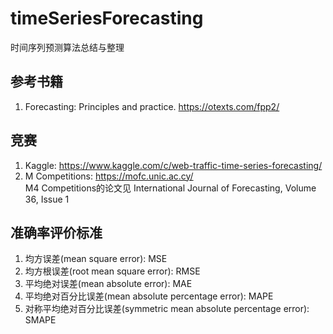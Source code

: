 # timeSeriesForecasting
时间序列预测算法总结与整理
## 参考书籍
1. Forecasting: Principles and practice. https://otexts.com/fpp2/
## 竞赛
1. Kaggle: https://www.kaggle.com/c/web-traffic-time-series-forecasting/
2. M Competitions: https://mofc.unic.ac.cy/    
M4 Competitions的论文见 International Journal of Forecasting, Volume 36, Issue 1
## 准确率评价标准
1. 均方误差(mean square error): MSE
2. 均方根误差(root mean square error): RMSE
3. 平均绝对误差(mean absolute error): MAE
4. 平均绝对百分比误差(mean absolute percentage error): MAPE
5. 对称平均绝对百分比误差(symmetric mean absolute percentage error): SMAPE
